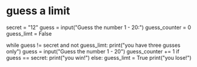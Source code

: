 # guess a limit
secret = "12"
guess = input("Guess the number 1 - 20:")
guess_counter = 0
guess_limt = False

while guess != secret and not guess_limt:
    print("you have three gusses only")
    guess = input("Guess the number 1 - 20")
    guess_counter += 1 
    if guess == secret:
        print("you win!")
    else:
        guess_limt = True
print("you lose!")
